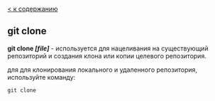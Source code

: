   [< к содержанию](./readme.md)

## git clone

**git clone *[file]*** - используется для нацеливания на существующий репозиторий и создания клона или копии целевого репозитория.

для для клонирования локального и удаленного репозитория, используйте команду:

```bash-
git clone
```                      